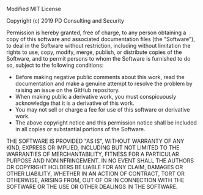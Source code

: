 Modified MIT License

Copyright (c) 2019 PD Consulting and Security

Permission is hereby granted, free of charge, to any person obtaining a copy
of this software and associated documentation files (the "Software"), to deal
in the Software without restriction, including without limitation the rights
to use, copy, modify, merge, publish, or distribute copies of the Software, 
and to permit persons to whom the Software is
furnished to do so, subject to the following conditions:

* Before making negative public comments about this work, read the documentation
and make a genuine attempt to resolve the problem by raising an issue on the 
GitHub repository.
* When making public a derivative work, you must conspicuously 
acknowledge that it is a derivative of this work.
* You may not sell or charge a fee for use of this software or derivative work.
* The above copyright notice and this permission notice shall be included in all
copies or substantial portions of the Software.

THE SOFTWARE IS PROVIDED "AS IS", WITHOUT WARRANTY OF ANY KIND, EXPRESS OR
IMPLIED, INCLUDING BUT NOT LIMITED TO THE WARRANTIES OF MERCHANTABILITY,
FITNESS FOR A PARTICULAR PURPOSE AND NONINFRINGEMENT. IN NO EVENT SHALL THE
AUTHORS OR COPYRIGHT HOLDERS BE LIABLE FOR ANY CLAIM, DAMAGES OR OTHER
LIABILITY, WHETHER IN AN ACTION OF CONTRACT, TORT OR OTHERWISE, ARISING FROM,
OUT OF OR IN CONNECTION WITH THE SOFTWARE OR THE USE OR OTHER DEALINGS IN THE
SOFTWARE.
